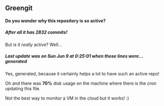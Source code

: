## Greengit

#### Do you wonder why this repository is so active?

##### After all it has 2832 commits!

But is it *really* active? Well...

##### Last update was on Sun Jun 9 at 0:25:01 when those lines were... generated

Yes, generated, because it certainly helps a lot to have such an active repo!

Oh and there was **70%** disk usage on the machine
where there is the cron updating this file.

Not the best way to monitor a VM in the cloud but it works! :)
